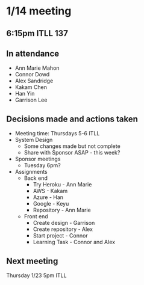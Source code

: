 # 1/14 meeting

## 6:15pm ITLL 137

## In attendance

- Ann Marie Mahon
- Connor Dowd
- Alex Sandridge
- Kakam Chen
- Han Yin
- Garrison Lee

## Decisions made and actions taken

- Meeting time: Thursdays 5-6 ITLL
- System Design
  - Some changes made but not complete
  - Share with Sponsor ASAP - this week?
- Sponsor meetings
  - Tuesday 6pm?
- Assignments
  - Back end
    - Try Heroku - Ann Marie
    - AWS - Kakam
    - Azure - Han
    - Google - Keyu
    - Repository - Ann Marie
  - Front end
    - Create design - Garrison
    - Create repository - Alex
    - Start project - Connor
    - Learning Task - Connor and Alex

## Next meeting

Thursday 1/23 5pm ITLL
